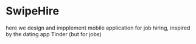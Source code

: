 # SwipeHire
here we design and impplement mobile application for job hiring, inspired by the dating app Tinder (but for jobs)
